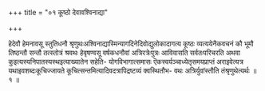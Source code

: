 +++
title = "०१ कूष्ठो देवावश्विनाद्या"

+++

हेदेवौ हेमनावसू स्तुतिधनौ श्रृणुथःअश्विनाद्यास्मिन्यागदिनेदिवोद्युलोकादागत्य कूष्ठः व्यत्ययेनैकवचनं कौ भूमौ तिष्ठन्तौ सन्तौ तत्स्तोत्रं श्रवथः हेवृषण्वसू वर्षकधनौवां अत्रिरत्रेःपुत्रः आविवासति सर्वतःपरिचरति अथवा कुइत्यस्यनिपातस्यस्थइत्याख्यातेन सहेति- योगविभागात्समासः ऎकस्वर्यञ्चाध्येतृसमयप्राप्तं अराइवेत्यत्र यथाइवशब्दःकूचिज्जायते कूचित्सन्तमित्यादिवदत्रापिद्रष्टव्यं क्वस्थितौभ- वथः अत्रिर्युवांस्तौति तंश्रृणुथेत्यर्थः ॥ १ ॥
